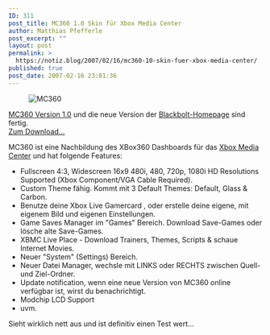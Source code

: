 ```yaml
---
ID: 311
post_title: MC360 1.0 Skin für Xbox Media Center
author: Matthias Pfefferle
post_excerpt: ""
layout: post
permalink: >
  https://notiz.blog/2007/02/16/mc360-10-skin-fuer-xbox-media-center/
published: true
post_date: 2007-02-16 23:01:36
---
```

<!-- wp:image {"align":"center"} -->
<figure class="wp-block-image aligncenter"><img src="https://notiz.blog/wp-content/uploads/2007/02/mc360.jpg" alt="MC360" /></figure>
<!-- /wp:image -->

<!-- wp:paragraph -->
<p><a href="http://blackbolt.x-scene.com/?post=1171655498">MC360 Version 1.0</a> und die neue Version der <a href="http://blackbolt.x-scene.com/">Blackbolt-Homepage</a> sind fertig.<br/>
	<a href="http://blackbolt.x-scene.com/?p=skins&amp;cat=mc360">Zum Download...</a></p>
<!-- /wp:paragraph -->

<!-- wp:paragraph -->
<p>MC360 ist eine Nachbildung des XBox360 Dashboards für das <a href="http://www.xboxmediacenter.com/">Xbox Media Center</a> und hat folgende Features:</p>
<!-- /wp:paragraph -->

<!-- wp:list -->
<ul>
	<li>Fullscreen 4:3, Widescreen 16x9 480i, 480, 720p, 1080i HD Resolutions Supported (Xbox Component/VGA Cable Required).</li>
	<li>Custom Theme fähig. Kommt mit 3 Default Themes: Default, Glass &amp; Carbon.</li>
	<li>Benutze deine Xbox Live Gamercard , oder erstelle deine eigene, mit eigenem Bild und eigenen Einstellungen.</li>
	<li>Game Saves Manager im "Games" Bereich. Download Save-Games oder lösche alte Save-Games.</li>
	<li>XBMC Live Place - Download Trainers, Themes, Scripts &amp; schaue Internet Movies.</li>
	<li>Neuer "System" (Settings) Bereich.</li>
	<li>Neuer Datei Manager, wechsle mit LINKS oder RECHTS zwischen Quell- und Ziel-Ordner.</li>
	<li>Update notification, wenn eine neue Version von MC360 online verfügbar ist, wirst du benachrichtigt.</li>
	<li>Modchip LCD Support</li>
	<li>uvm.</li>
</ul>
<!-- /wp:list -->

<!-- wp:paragraph -->
<p>Sieht wirklich nett aus und ist definitiv einen Test wert...</p>
<!-- /wp:paragraph -->
